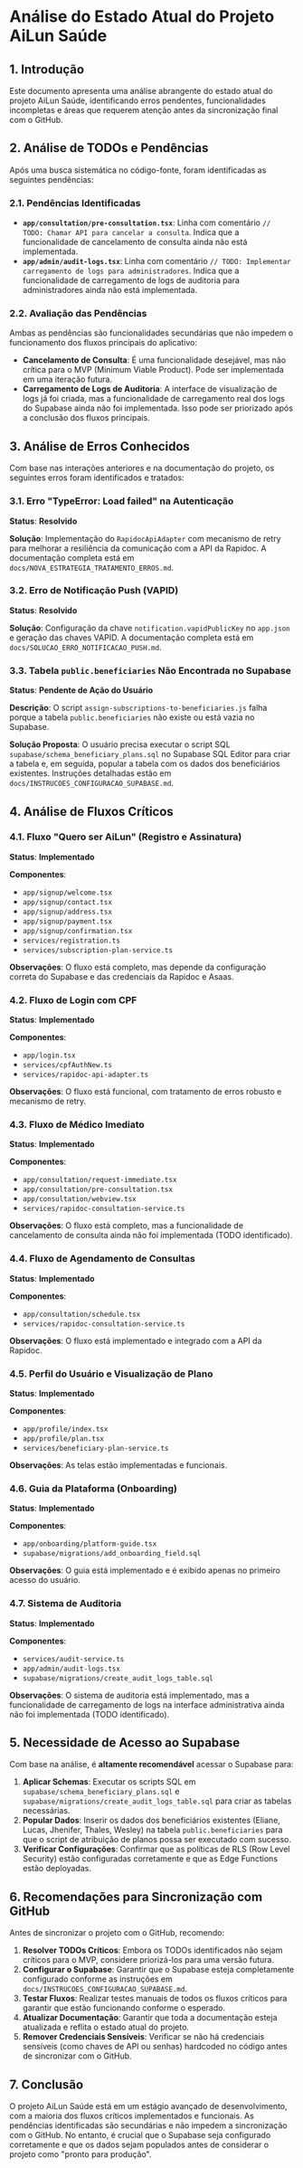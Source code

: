 # Análise do Estado Atual do Projeto AiLun Saúde

## 1. Introdução

Este documento apresenta uma análise abrangente do estado atual do projeto AiLun Saúde, identificando erros pendentes, funcionalidades incompletas e áreas que requerem atenção antes da sincronização final com o GitHub.

## 2. Análise de TODOs e Pendências

Após uma busca sistemática no código-fonte, foram identificadas as seguintes pendências:

### 2.1. Pendências Identificadas

*   **`app/consultation/pre-consultation.tsx`**: Linha com comentário `// TODO: Chamar API para cancelar a consulta`. Indica que a funcionalidade de cancelamento de consulta ainda não está implementada.
*   **`app/admin/audit-logs.tsx`**: Linha com comentário `// TODO: Implementar carregamento de logs para administradores`. Indica que a funcionalidade de carregamento de logs de auditoria para administradores ainda não está implementada.

### 2.2. Avaliação das Pendências

Ambas as pendências são funcionalidades secundárias que não impedem o funcionamento dos fluxos principais do aplicativo:

*   **Cancelamento de Consulta**: É uma funcionalidade desejável, mas não crítica para o MVP (Minimum Viable Product). Pode ser implementada em uma iteração futura.
*   **Carregamento de Logs de Auditoria**: A interface de visualização de logs já foi criada, mas a funcionalidade de carregamento real dos logs do Supabase ainda não foi implementada. Isso pode ser priorizado após a conclusão dos fluxos principais.

## 3. Análise de Erros Conhecidos

Com base nas interações anteriores e na documentação do projeto, os seguintes erros foram identificados e tratados:

### 3.1. Erro "TypeError: Load failed" na Autenticação

**Status**: **Resolvido**

**Solução**: Implementação do `RapidocApiAdapter` com mecanismo de retry para melhorar a resiliência da comunicação com a API da Rapidoc. A documentação completa está em `docs/NOVA_ESTRATEGIA_TRATAMENTO_ERROS.md`.

### 3.2. Erro de Notificação Push (VAPID)

**Status**: **Resolvido**

**Solução**: Configuração da chave `notification.vapidPublicKey` no `app.json` e geração das chaves VAPID. A documentação completa está em `docs/SOLUCAO_ERRO_NOTIFICACAO_PUSH.md`.

### 3.3. Tabela `public.beneficiaries` Não Encontrada no Supabase

**Status**: **Pendente de Ação do Usuário**

**Descrição**: O script `assign-subscriptions-to-beneficiaries.js` falha porque a tabela `public.beneficiaries` não existe ou está vazia no Supabase.

**Solução Proposta**: O usuário precisa executar o script SQL `supabase/schema_beneficiary_plans.sql` no Supabase SQL Editor para criar a tabela e, em seguida, popular a tabela com os dados dos beneficiários existentes. Instruções detalhadas estão em `docs/INSTRUCOES_CONFIGURACAO_SUPABASE.md`.

## 4. Análise de Fluxos Críticos

### 4.1. Fluxo "Quero ser AiLun" (Registro e Assinatura)

**Status**: **Implementado**

**Componentes**:
*   `app/signup/welcome.tsx`
*   `app/signup/contact.tsx`
*   `app/signup/address.tsx`
*   `app/signup/payment.tsx`
*   `app/signup/confirmation.tsx`
*   `services/registration.ts`
*   `services/subscription-plan-service.ts`

**Observações**: O fluxo está completo, mas depende da configuração correta do Supabase e das credenciais da Rapidoc e Asaas.

### 4.2. Fluxo de Login com CPF

**Status**: **Implementado**

**Componentes**:
*   `app/login.tsx`
*   `services/cpfAuthNew.ts`
*   `services/rapidoc-api-adapter.ts`

**Observações**: O fluxo está funcional, com tratamento de erros robusto e mecanismo de retry.

### 4.3. Fluxo de Médico Imediato

**Status**: **Implementado**

**Componentes**:
*   `app/consultation/request-immediate.tsx`
*   `app/consultation/pre-consultation.tsx`
*   `app/consultation/webview.tsx`
*   `services/rapidoc-consultation-service.ts`

**Observações**: O fluxo está completo, mas a funcionalidade de cancelamento de consulta ainda não foi implementada (TODO identificado).

### 4.4. Fluxo de Agendamento de Consultas

**Status**: **Implementado**

**Componentes**:
*   `app/consultation/schedule.tsx`
*   `services/rapidoc-consultation-service.ts`

**Observações**: O fluxo está implementado e integrado com a API da Rapidoc.

### 4.5. Perfil do Usuário e Visualização de Plano

**Status**: **Implementado**

**Componentes**:
*   `app/profile/index.tsx`
*   `app/profile/plan.tsx`
*   `services/beneficiary-plan-service.ts`

**Observações**: As telas estão implementadas e funcionais.

### 4.6. Guia da Plataforma (Onboarding)

**Status**: **Implementado**

**Componentes**:
*   `app/onboarding/platform-guide.tsx`
*   `supabase/migrations/add_onboarding_field.sql`

**Observações**: O guia está implementado e é exibido apenas no primeiro acesso do usuário.

### 4.7. Sistema de Auditoria

**Status**: **Implementado**

**Componentes**:
*   `services/audit-service.ts`
*   `app/admin/audit-logs.tsx`
*   `supabase/migrations/create_audit_logs_table.sql`

**Observações**: O sistema de auditoria está implementado, mas a funcionalidade de carregamento de logs na interface administrativa ainda não foi implementada (TODO identificado).

## 5. Necessidade de Acesso ao Supabase

Com base na análise, é **altamente recomendável** acessar o Supabase para:

1.  **Aplicar Schemas**: Executar os scripts SQL em `supabase/schema_beneficiary_plans.sql` e `supabase/migrations/create_audit_logs_table.sql` para criar as tabelas necessárias.
2.  **Popular Dados**: Inserir os dados dos beneficiários existentes (Eliane, Lucas, Jhenifer, Thales, Wesley) na tabela `public.beneficiaries` para que o script de atribuição de planos possa ser executado com sucesso.
3.  **Verificar Configurações**: Confirmar que as políticas de RLS (Row Level Security) estão configuradas corretamente e que as Edge Functions estão deployadas.

## 6. Recomendações para Sincronização com GitHub

Antes de sincronizar o projeto com o GitHub, recomendo:

1.  **Resolver TODOs Críticos**: Embora os TODOs identificados não sejam críticos para o MVP, considere priorizá-los para uma versão futura.
2.  **Configurar o Supabase**: Garantir que o Supabase esteja completamente configurado conforme as instruções em `docs/INSTRUCOES_CONFIGURACAO_SUPABASE.md`.
3.  **Testar Fluxos**: Realizar testes manuais de todos os fluxos críticos para garantir que estão funcionando conforme o esperado.
4.  **Atualizar Documentação**: Garantir que toda a documentação esteja atualizada e reflita o estado atual do projeto.
5.  **Remover Credenciais Sensíveis**: Verificar se não há credenciais sensíveis (como chaves de API ou senhas) hardcoded no código antes de sincronizar com o GitHub.

## 7. Conclusão

O projeto AiLun Saúde está em um estágio avançado de desenvolvimento, com a maioria dos fluxos críticos implementados e funcionais. As pendências identificadas são secundárias e não impedem a sincronização com o GitHub. No entanto, é crucial que o Supabase seja configurado corretamente e que os dados sejam populados antes de considerar o projeto como "pronto para produção".

